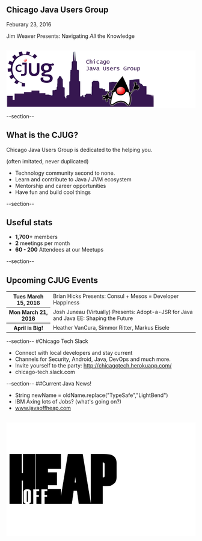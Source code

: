 ## Chicago Java Users Group

Feburary 23, 2016

Jim Weaver Presents: Navigating *All* the Knowledge
<div style="background-color: white; margin-top: 30px;">
	<img src="images/cjug.gif" style="border: none; box-shadow: none;"/>
</div>

--section--
## What is the CJUG?
Chicago Java Users Group is dedicated to the helping you.

(often imitated, never duplicated)

* Technology community second to none.
* Learn and contribute to Java / JVM ecosystem
* Mentorship and career opportunities
* Have fun and build cool things

--section--

## Useful stats

* **1,700+** members
* **2** meetings per month
* **60 - 200** Attendees at our Meetups

--section--

## Upcoming CJUG Events

<table class="upcoming-events">
	<tr>
		<th>Tues March 15, 2016</th>
		<td>Brian Hicks Presents: Consul + Mesos = Developer Happiness</td>
	</tr>
	<tr>
		<th>Mon March 21, 2016</th>
		<td>Josh Juneau (Virtually) Presents: Adopt-a-JSR for Java and Java EE: Shaping the Future</td>
	</tr>
	<tr>
		<th>April is Big!</th>
		<td>Heather VanCura, Simmor Ritter, Markus Eisele</td>
	</tr>
</table>


--section--
#Chicago Tech Slack
* Connect with local developers and stay current
* Channels for Security, Android, Java, DevOps and much more.
* Invite yourself to the party: http://chicagotech.herokuapp.com/
* chicago-tech.slack.com


--section--
##Current Java News!
* String newName = oldName.replace("TypeSafe","LightBend")
* IBM Axing lots of Jobs? (what's going on?)
* www.javaoffheap.com

<div style="background-color: white; margin-top: 30px;">
	<img src="images/offheap.png" style="border: none; box-shadow: none;" width=300 height=300/>
</div>


